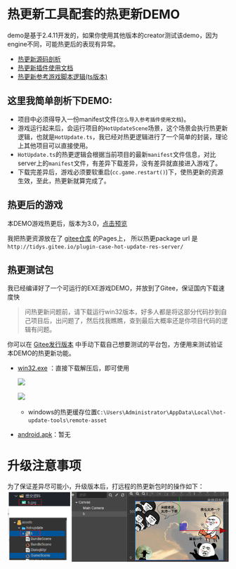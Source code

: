 # 热更新工具配套的热更新DEMO
demo是基于2.4.11开发的，如果你使用其他版本的creator测试该demo，因为engine不同，可能热更后的表现有异常。
- [热更新源码剖析](https://juejin.cn/post/7281486769290215461)
- [热更新插件使用文档](https://tidys.github.io/#/docs/hot-update-tools/README)
- [热更新参考游戏脚本逻辑(ts版本)](assets/hot-update/HotUpdate.ts) 

## 这里我简单剖析下DEMO:
- 项目中必须得导入一份manifest文件(`怎么导入参考插件使用文档`)。
- 游戏运行起来后，会运行项目的`HotUpdateScene`场景，这个场景会执行热更新逻辑，也就是`HotUpdate.ts`，我已经对热更逻辑进行了一个简单的封装，理论上其他项目可以直接使用。
- `HotUpdate.ts`的热更逻辑会根据当前项目的最新`manifest`文件信息，对比server上的`manifest`文件，有差异下载差异，没有差异就直接进入游戏了。
- 下载完差异后，游戏必须要软重启(`cc.game.restart()`)下，使热更新的资源生效，至此，热更新就算完成了。

## 热更后的游戏
本DEMO游戏热更后，版本为3.0，[点击预览](http://tidys.gitee.io/plugin-case-hot-update-res-server/web-mobile/)

我把热更资源放在了 [gitee仓库](https://gitee.com/tidys/plugin-case-hot-update-res-server) 的Pages上，
所以热更package url 是 `http://tidys.gitee.io/plugin-case-hot-update-res-server/`

## 热更测试包
我已经编译好了一个可运行的EXE游戏DEMO，并放到了Gitee，保证国内下载速度快

> 问热更新问题前，请下载运行win32版本，好多人都是将这部分代码抄到自己项目后，出问题了，然后找我瞧瞧，查到最后大概率还是你项目代码的逻辑有问题。

你可以在 [Gitee发行版本](https://gitee.com/tidys/plugin-case-hot-update-res-server/releases/1.0.0) 中手动下载自己想要测试的平台包，方便用来测试验证本DEMO的热更新功能。
- [win32.exe](https://files.gitee.com/group1/M00/10/CF/wKgCNF9Awp6ALnIPAhk1n2gTocE199.zip?token=203e5951353022467fbda42b083cff74&ts=1598080968&attname=win32.zip&disposition=attachment) ：直接下载解压后，即可使用 
  
  ![](doc/285ce852.png)

  ![](doc/win-use.gif)
  
  - windows的热更缓存位置`C:\Users\Administrator\AppData\Local\hot-update-tools\remote-asset`

- [android.apk]()：暂无

# 升级注意事项
为了保证差异尽可能小，升级版本后，打远程的热更新包时的操作如下：
![](./doc/upgrade-pack-remote.png)



